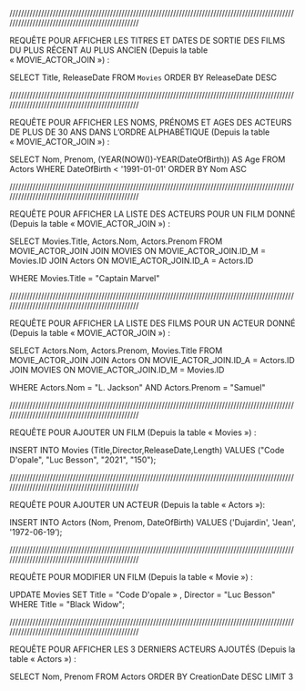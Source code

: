 ////////////////////////////////////////////////////////////////////////////////////////////////////////////////////////////////////////////////


REQUÊTE POUR AFFICHER LES TITRES ET DATES DE SORTIE DES FILMS DU PLUS RÉCENT AU PLUS ANCIEN (Depuis la table « MOVIE_ACTOR_JOIN ») : 

SELECT Title, ReleaseDate FROM `Movies` 
ORDER BY ReleaseDate DESC

////////////////////////////////////////////////////////////////////////////////////////////////////////////////////////////////////////////////


REQUÊTE POUR AFFICHER LES NOMS, PRÉNOMS ET AGES DES ACTEURS DE PLUS DE 30 ANS DANS L’ORDRE ALPHABÉTIQUE (Depuis la table « MOVIE_ACTOR_JOIN ») :

SELECT Nom, Prenom, (YEAR(NOW())-YEAR(DateOfBirth)) AS Age FROM Actors WHERE DateOfBirth < '1991-01-01'
ORDER BY Nom ASC

////////////////////////////////////////////////////////////////////////////////////////////////////////////////////////////////////////////////


REQUÊTE POUR AFFICHER LA LISTE DES ACTEURS POUR UN FILM DONNÉ (Depuis la table « MOVIE_ACTOR_JOIN ») :

SELECT Movies.Title, Actors.Nom, Actors.Prenom
FROM MOVIE_ACTOR_JOIN 
JOIN MOVIES ON MOVIE_ACTOR_JOIN.ID_M = Movies.ID
JOIN Actors ON MOVIE_ACTOR_JOIN.ID_A = Actors.ID

WHERE Movies.Title = "Captain Marvel"

////////////////////////////////////////////////////////////////////////////////////////////////////////////////////////////////////////////////


REQUÊTE POUR AFFICHER LA LISTE DES FILMS POUR UN ACTEUR DONNÉ (Depuis la table « MOVIE_ACTOR_JOIN ») :

SELECT Actors.Nom, Actors.Prenom, Movies.Title
FROM MOVIE_ACTOR_JOIN 
JOIN Actors ON MOVIE_ACTOR_JOIN.ID_A = Actors.ID
JOIN MOVIES ON MOVIE_ACTOR_JOIN.ID_M = Movies.ID


WHERE Actors.Nom  = "L. Jackson" AND Actors.Prenom = "Samuel"

////////////////////////////////////////////////////////////////////////////////////////////////////////////////////////////////////////////////


REQUÊTE POUR AJOUTER UN FILM (Depuis la table « Movies ») :

INSERT INTO Movies (Title,Director,ReleaseDate,Length)
VALUES ("Code D'opale", "Luc Besson", "2021", "150");

////////////////////////////////////////////////////////////////////////////////////////////////////////////////////////////////////////////////


REQUÊTE POUR AJOUTER UN ACTEUR (Depuis la table « Actors »):

INSERT INTO Actors (Nom, Prenom, DateOfBirth)
VALUES ('Dujardin', 'Jean', '1972-06-19’);

////////////////////////////////////////////////////////////////////////////////////////////////////////////////////////////////////////////////


REQUÊTE POUR MODIFIER UN FILM (Depuis la table « Movie ») :

UPDATE Movies
SET Title = "Code D'opale » ,
Director = "Luc Besson"
WHERE Title = "Black Widow";

////////////////////////////////////////////////////////////////////////////////////////////////////////////////////////////////////////////////


REQUÊTE POUR AFFICHER LES 3 DERNIERS ACTEURS AJOUTÉS (Depuis la table « Actors ») : 

SELECT Nom, Prenom FROM Actors ORDER BY CreationDate DESC
LIMIT 3
